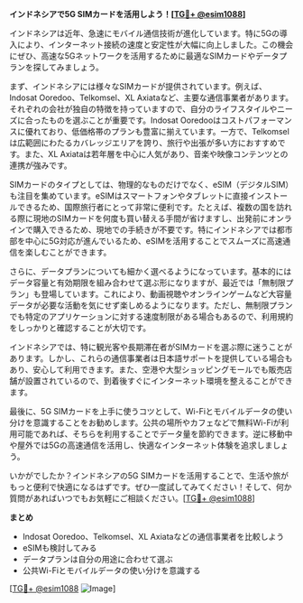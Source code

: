 **インドネシアで5G SIMカードを活用しよう！[[TG💪+ @esim1088](https://t.me/s/esim1088)]**

インドネシアは近年、急速にモバイル通信技術が進化しています。特に5Gの導入により、インターネット接続の速度と安定性が大幅に向上しました。この機会にぜひ、高速な5Gネットワークを活用するために最適なSIMカードやデータプランを探してみましょう。

まず、インドネシアには様々なSIMカードが提供されています。例えば、Indosat Ooredoo、Telkomsel、XL Axiataなど、主要な通信事業者があります。それぞれの会社が独自の特徴を持っていますので、自分のライフスタイルやニーズに合ったものを選ぶことが重要です。Indosat Ooredooはコストパフォーマンスに優れており、低価格帯のプランも豊富に揃えています。一方で、Telkomselは広範囲にわたるカバレッジエリアを誇り、旅行や出張が多い方におすすめです。また、XL Axiataは若年層を中心に人気があり、音楽や映像コンテンツとの連携が強みです。

SIMカードのタイプとしては、物理的なものだけでなく、eSIM（デジタルSIM）も注目を集めています。eSIMはスマートフォンやタブレットに直接インストールできるため、国際旅行者にとって非常に便利です。たとえば、複数の国を訪れる際に現地のSIMカードを何度も買い替える手間が省けますし、出発前にオンラインで購入できるため、現地での手続きが不要です。特にインドネシアでは都市部を中心に5G対応が進んでいるため、eSIMを活用することでスムーズに高速通信を楽しむことができます。

さらに、データプランについても細かく選べるようになっています。基本的にはデータ容量と有効期限を組み合わせて選ぶ形になりますが、最近では「無制限プラン」も登場しています。これにより、動画視聴やオンラインゲームなど大容量データが必要な活動を気にせず楽しめるようになります。ただし、無制限プランでも特定のアプリケーションに対する速度制限がある場合もあるので、利用規約をしっかりと確認することが大切です。

インドネシアでは、特に観光客や長期滞在者がSIMカードを選ぶ際に迷うことがあります。しかし、これらの通信事業者は日本語サポートを提供している場合もあり、安心して利用できます。また、空港や大型ショッピングモールでも販売店舗が設置されているので、到着後すぐにインターネット環境を整えることができます。

最後に、5G SIMカードを上手に使うコツとして、Wi-Fiとモバイルデータの使い分けを意識することをお勧めします。公共の場所やカフェなどで無料Wi-Fiが利用可能であれば、そちらを利用することでデータ量を節約できます。逆に移動中や屋外では5Gの高速通信を活用し、快適なインターネット体験を追求しましょう。

いかがでしたか？インドネシアの5G SIMカードを活用することで、生活や旅がもっと便利で快適になるはずです。ぜひ一度試してみてください！そして、何か質問があればいつでもお気軽にご相談ください。[[TG💪+ @esim1088](https://t.me/s/esim1088)]

**まとめ**
- Indosat Ooredoo、Telkomsel、XL Axiataなどの通信事業者を比較しよう
- eSIMも検討してみる
- データプランは自分の用途に合わせて選ぶ
- 公共Wi-Fiとモバイルデータの使い分けを意識する

[[TG💪+ @esim1088](https://t.me/s/esim1088) ![Image](https://i.postimg.cc/Y0z9fWf4/image.png)]